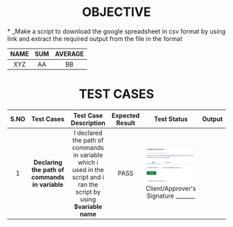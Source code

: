 <h1 align="center">OBJECTIVE</h1>
* _Make a script to download the google spreadsheet in csv format by using link and extract the required output from the file in the format


|NAME|SUM|AVERAGE|
|:---:|:---:|:---:|
|XYZ |AA |BB|

<h1 align="center">TEST CASES</h1> 

|S.NO|Test Cases|Test Case Description|Expected Result|Test Status|Output|
|:----:|:-----:|:-----:|:-----:|:-----:|:----:|
|1 |**Declaring the path of commands in variable** |I declared the path of commands in variable which i used in the script and i ran the script by using **$variable name** |PASS |![](https://raw.githubusercontent.com/somgithub111/test/master/Screenshot%20from%202021-04-19%2023-55-40.png) <br/> Client/Approver's Signature _______ |

                  
         
            

    
